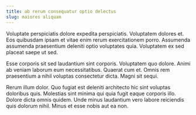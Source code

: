 ```yaml
---
title: ab rerum consequatur optio delectus
slug: maiores aliquam
---
```


Voluptate perspiciatis dolore expedita perspiciatis. Voluptatem dolores et. Eos quibusdam ipsam et vitae enim rerum exercitationem porro. Assumenda assumenda praesentium deleniti optio voluptates quia. Voluptatem ex sed placeat saepe ut sed.

Esse corporis sit sed laudantium sint corporis. Voluptatem quo dolore. Animi ab veniam laborum eum necessitatibus. Quaerat cum et. Omnis rem praesentium a nihil voluptas consectetur dicta. Magni sit sequi.

Rerum illum dolor. Quo fugiat est deleniti architecto hic sint voluptas doloribus quis. Molestias sint minima qui quia fugit eaque corporis illo. Dolore dicta omnis quidem. Unde minus laudantium vero labore reiciendis quis dolorum nihil. Minus et esse nobis aut ea non.
